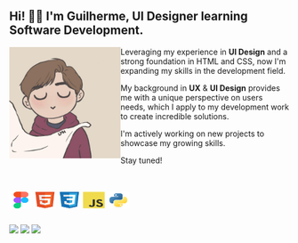 ## Hi! 👋🏻 I'm Guilherme, UI Designer learning Software Development.

<img align="left" alt="Guilherme-pic" height="200" src="./image/profile-pic.jpg">

Leveraging my experience in **UI Design** and a strong foundation in HTML and CSS, now I'm expanding my skills in the development field.

My background in **UX** & **UI Design** provides me with a unique perspective on users needs, which I apply to my development work to create incredible solutions.

I'm actively working on new projects to showcase my growing skills. 

Stay tuned! 

<div style="display: inline_block"><br>  
<div style="display: inline_block"><br>  
<img align="center" alt="Guilherme-Figma" height="30" width="40" src="https://github.com/devicons/devicon/blob/master/icons/figma/figma-original.svg">
<img align="center" alt="Guilherme-HTML5" height="30" width="40" src="https://github.com/devicons/devicon/blob/master/icons/html5/html5-original.svg">
<img align="center" alt="Guilherme-CSS3" height="30" width="40" src="https://github.com/devicons/devicon/blob/master/icons/css3/css3-original.svg">
<img align="center" alt="Guilherme-Javascript" height="30" width="40" src="https://github.com/devicons/devicon/blob/master/icons/javascript/javascript-original.svg">
<img align="center" alt="Python" height="30" width="40" src="https://github.com/devicons/devicon/blob/master/icons/python/python-original.svg">
    
##
    
<div> 
  <a href="https://www.instagram.com/gui.sgouvea/" target="_blank"><img src="https://img.shields.io/badge/-Instagram-%23E4405F?style=for-the-badge&logo=instagram&logoColor=white" target="_blank"></a>
  <a href = "mailto:gui.sgouvea@gmail.com"><img src="https://img.shields.io/badge/-Gmail-%23333?style=for-the-badge&logo=gmail&logoColor=white" target="_blank"></a>
  <a href="https://www.linkedin.com/in/gouveaguilherme/" target="_blank"><img src="https://img.shields.io/badge/-LinkedIn-%230077B5?style=for-the-badge&logo=linkedin&logoColor=white" target="_blank"></a>
  <!--<a href="https://medium.com/@gui.sgouvea"><img src="https://img.shields.io/badge/Medium-12100E?style=for-the-badge&logo=medium&logoColor=white" target="_blank"></a>-->
</div>
